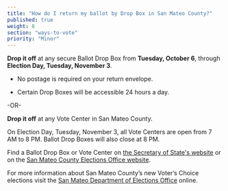 ```yaml
---
title: "How do I return my ballot by Drop Box in San Mateo County?"
published: true
weight: 8
section: "ways-to-vote"
priority: "Minor"
---
```


**Drop it off** at any secure Ballot Drop Box from **Tuesday, October 6**, through **Election Day, Tuesday, November 3**.  

- No postage is required on your return envelope.  

- Certain Drop Boxes will be accessible 24 hours a day.        

-OR-

**Drop it off** at any Vote Center in San Mateo County.   

On Election Day, Tuesday, November 3, all Vote Centers are open from 7 AM to 8 PM. Ballot Drop Boxes will also close at 8 PM. 

Find a Ballot Drop Box or Vote Center on [the Secretary of State's website](https://caearlyvoting.sos.ca.gov/) or on the [San Mateo County Elections Office website](https://www.smcacre.org/ballot-drop-box-locations). 

For more information about San Mateo County’s new Voter’s Choice elections visit the [San Mateo Department of Elections Office](https://www.smcacre.org/california-voters-choice-act) online.  
